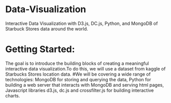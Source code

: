 # Data-Visualization
Interactive Data Visualization with D3.js, DC.js, Python, and MongoDB of Starbuck Stores data around the world.

# Getting Started:
The goal is to introduce the building blocks of creating a meaningful interactive data visualization.To do this, we will use a dataset from
kaggle of Starbucks Stores location data. 
#We will be covering a wide range of technologies: 
  MongoDB for storing and querying the data, Python for building a web server that interacts with MongoDB and serving html pages,
  Javascript libraries d3.js, dc.js and crossfilter.js for building interactive charts.
